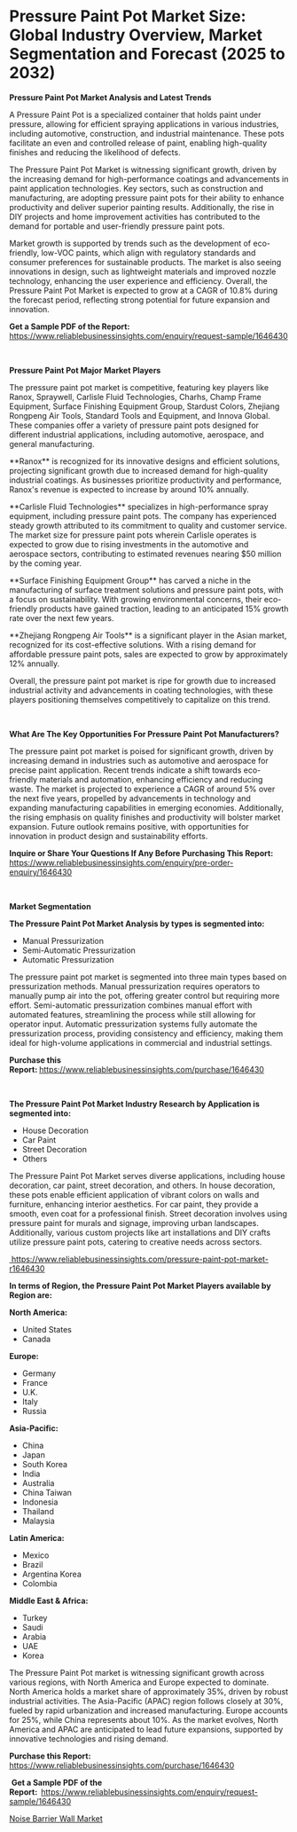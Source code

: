<p><h1>Pressure Paint Pot Market Size: Global Industry Overview, Market Segmentation and Forecast (2025 to 2032)</h1></p><p><strong>Pressure Paint Pot Market Analysis and Latest Trends</strong></p>
<p><p>A Pressure Paint Pot is a specialized container that holds paint under pressure, allowing for efficient spraying applications in various industries, including automotive, construction, and industrial maintenance. These pots facilitate an even and controlled release of paint, enabling high-quality finishes and reducing the likelihood of defects.</p><p>The Pressure Paint Pot Market is witnessing significant growth, driven by the increasing demand for high-performance coatings and advancements in paint application technologies. Key sectors, such as construction and manufacturing, are adopting pressure paint pots for their ability to enhance productivity and deliver superior painting results. Additionally, the rise in DIY projects and home improvement activities has contributed to the demand for portable and user-friendly pressure paint pots.</p><p>Market growth is supported by trends such as the development of eco-friendly, low-VOC paints, which align with regulatory standards and consumer preferences for sustainable products. The market is also seeing innovations in design, such as lightweight materials and improved nozzle technology, enhancing the user experience and efficiency. Overall, the Pressure Paint Pot Market is expected to grow at a CAGR of 10.8% during the forecast period, reflecting strong potential for future expansion and innovation.</p></p>
<p><strong>Get a Sample PDF of the Report:&nbsp;</strong> <a href="https://www.reliablebusinessinsights.com/enquiry/request-sample/1646430?utm_campaign=2125&utm_medium=2&utm_source=Github&utm_content=ia&utm_term=09022025&utm_id=pressure-paint-pot">https://www.reliablebusinessinsights.com/enquiry/request-sample/1646430</a></p>
<p>&nbsp;</p>
<p><strong>Pressure Paint Pot Major Market Players</strong></p>
<p><p>The pressure paint pot market is competitive, featuring key players like Ranox, Spraywell, Carlisle Fluid Technologies, Charhs, Champ Frame Equipment, Surface Finishing Equipment Group, Stardust Colors, Zhejiang Rongpeng Air Tools, Standard Tools and Equipment, and Innova Global. These companies offer a variety of pressure paint pots designed for different industrial applications, including automotive, aerospace, and general manufacturing.</p><p>**Ranox** is recognized for its innovative designs and efficient solutions, projecting significant growth due to increased demand for high-quality industrial coatings. As businesses prioritize productivity and performance, Ranox's revenue is expected to increase by around 10% annually.</p><p>**Carlisle Fluid Technologies** specializes in high-performance spray equipment, including pressure paint pots. The company has experienced steady growth attributed to its commitment to quality and customer service. The market size for pressure paint pots wherein Carlisle operates is expected to grow due to rising investments in the automotive and aerospace sectors, contributing to estimated revenues nearing $50 million by the coming year.</p><p>**Surface Finishing Equipment Group** has carved a niche in the manufacturing of surface treatment solutions and pressure paint pots, with a focus on sustainability. With growing environmental concerns, their eco-friendly products have gained traction, leading to an anticipated 15% growth rate over the next few years.</p><p>**Zhejiang Rongpeng Air Tools** is a significant player in the Asian market, recognized for its cost-effective solutions. With a rising demand for affordable pressure paint pots, sales are expected to grow by approximately 12% annually.</p><p>Overall, the pressure paint pot market is ripe for growth due to increased industrial activity and advancements in coating technologies, with these players positioning themselves competitively to capitalize on this trend.</p></p>
<p>&nbsp;</p>
<p><strong>What Are The Key Opportunities For Pressure Paint Pot Manufacturers?</strong></p>
<p><p>The pressure paint pot market is poised for significant growth, driven by increasing demand in industries such as automotive and aerospace for precise paint application. Recent trends indicate a shift towards eco-friendly materials and automation, enhancing efficiency and reducing waste. The market is projected to experience a CAGR of around 5% over the next five years, propelled by advancements in technology and expanding manufacturing capabilities in emerging economies. Additionally, the rising emphasis on quality finishes and productivity will bolster market expansion. Future outlook remains positive, with opportunities for innovation in product design and sustainability efforts.</p></p>
<p><strong>Inquire or Share Your Questions If Any Before Purchasing This Report:</strong> <a href="https://www.reliablebusinessinsights.com/enquiry/pre-order-enquiry/1646430?utm_campaign=2125&utm_medium=2&utm_source=Github&utm_content=ia&utm_term=09022025&utm_id=pressure-paint-pot">https://www.reliablebusinessinsights.com/enquiry/pre-order-enquiry/1646430</a></p>
<p>&nbsp;</p>
<p><strong>Market Segmentation</strong></p>
<p><strong>The Pressure Paint Pot Market Analysis by types is segmented into:</strong></p>
<p><ul><li>Manual Pressurization</li><li>Semi-Automatic Pressurization</li><li>Automatic Pressurization</li></ul></p>
<p><p>The pressure paint pot market is segmented into three main types based on pressurization methods. Manual pressurization requires operators to manually pump air into the pot, offering greater control but requiring more effort. Semi-automatic pressurization combines manual effort with automated features, streamlining the process while still allowing for operator input. Automatic pressurization systems fully automate the pressurization process, providing consistency and efficiency, making them ideal for high-volume applications in commercial and industrial settings.</p></p>
<p><strong>Purchase this Report:&nbsp;</strong><a href="https://www.reliablebusinessinsights.com/purchase/1646430?utm_campaign=2125&utm_medium=2&utm_source=Github&utm_content=ia&utm_term=09022025&utm_id=pressure-paint-pot">https://www.reliablebusinessinsights.com/purchase/1646430</a></p>
<p>&nbsp;</p>
<p><strong>The Pressure Paint Pot Market Industry Research by Application is segmented into:</strong></p>
<p><ul><li>House Decoration</li><li>Car Paint</li><li>Street Decoration</li><li>Others</li></ul></p>
<p><p>The Pressure Paint Pot Market serves diverse applications, including house decoration, car paint, street decoration, and others. In house decoration, these pots enable efficient application of vibrant colors on walls and furniture, enhancing interior aesthetics. For car paint, they provide a smooth, even coat for a professional finish. Street decoration involves using pressure paint for murals and signage, improving urban landscapes. Additionally, various custom projects like art installations and DIY crafts utilize pressure paint pots, catering to creative needs across sectors.</p></p>
<p><a href="https://www.reliablebusinessinsights.com/pressure-paint-pot-market-r1646430?utm_campaign=2125&utm_medium=2&utm_source=Github&utm_content=ia&utm_term=09022025&utm_id=pressure-paint-pot">&nbsp;https://www.reliablebusinessinsights.com/pressure-paint-pot-market-r1646430</a></p>
<p><strong>In terms of Region, the Pressure Paint Pot Market Players available by Region are:</strong></p>
<p>
    <p> <strong> North America: </strong>
        <ul>
            <li>United States</li>
            <li>Canada</li>
        </ul>
        </p> 
    <p> <strong> Europe: </strong>
        <ul>
            <li>Germany</li>
            <li>France</li>
            <li>U.K.</li>
            <li>Italy</li>
            <li>Russia</li>
        </ul>
        </p> 
    <p> <strong> Asia-Pacific: </strong>
        <ul>
            <li>China</li>
            <li>Japan</li>
            <li>South Korea</li>
            <li>India</li>
            <li>Australia</li>
            <li>China Taiwan</li>
            <li>Indonesia</li>
            <li>Thailand</li>
            <li>Malaysia</li>
        </ul>
        </p> 
    <p> <strong> Latin America: </strong>
        <ul>
            <li>Mexico</li>
            <li>Brazil</li>
            <li>Argentina Korea</li>
            <li>Colombia</li>
        </ul>
        </p> 
    <p> <strong> Middle East & Africa: </strong>
        <ul>
            <li>Turkey</li>
            <li>Saudi</li>
            <li>Arabia</li>
            <li>UAE</li>
            <li>Korea</li>
        </ul>
    </p>
    </p>
<p><p>The Pressure Paint Pot market is witnessing significant growth across various regions, with North America and Europe expected to dominate. North America holds a market share of approximately 35%, driven by robust industrial activities. The Asia-Pacific (APAC) region follows closely at 30%, fueled by rapid urbanization and increased manufacturing. Europe accounts for 25%, while China represents about 10%. As the market evolves, North America and APAC are anticipated to lead future expansions, supported by innovative technologies and rising demand.</p></p>
<p><strong>Purchase this Report: </strong><a href="https://www.reliablebusinessinsights.com/purchase/1646430?utm_campaign=2125&utm_medium=2&utm_source=Github&utm_content=ia&utm_term=09022025&utm_id=pressure-paint-pot">https://www.reliablebusinessinsights.com/purchase/1646430</a></p>
<p>&nbsp;<strong>Get a Sample PDF of the Report:&nbsp;&nbsp;</strong><a href="https://www.reliablebusinessinsights.com/enquiry/request-sample/1646430?utm_campaign=2125&utm_medium=2&utm_source=Github&utm_content=ia&utm_term=09022025&utm_id=pressure-paint-pot">https://www.reliablebusinessinsights.com/enquiry/request-sample/1646430</a></p>
<p><strong></strong></p>
<p><p><a href="https://github.com/JubayerMia832/Market-Research-Report-List-1/blob/main/noise-barrier-wall-market.md?utm_campaign=2125&utm_medium=2&utm_source=Github&utm_content=ia&utm_term=09022025&utm_id=pressure-paint-pot">Noise Barrier Wall Market</a></p></p>